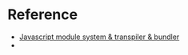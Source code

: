 # Reference

- [Javascript module system & transpiler & bundler](https://yozm.wishket.com/magazine/detail/1261/)
- 
